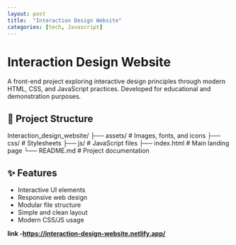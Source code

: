 ```yaml
---
layout: post
title:  "Interaction Design Website"
categories: [tech, Javascript]
---
```


# Interaction Design Website

A front-end project exploring interactive design principles through modern HTML, CSS, and JavaScript practices. Developed for educational and demonstration purposes.

## 📁 Project Structure
Interaction_design_website/
├── assets/ # Images, fonts, and icons
├── css/ # Stylesheets
├── js/ # JavaScript files
├── index.html # Main landing page
└── README.md # Project documentation

## ✨ Features

- Interactive UI elements
- Responsive web design
- Modular file structure
- Simple and clean layout
- Modern CSS/JS usage

**link -https://interaction-design-website.netlify.app/**
